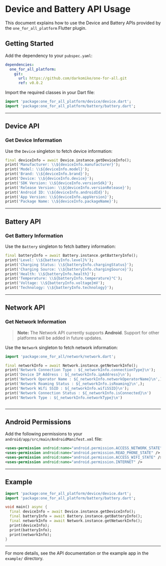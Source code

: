 # Device and Battery API Usage

This document explains how to use the Device and Battery APIs provided by the `one_for_all_platform` Flutter plugin.

## Getting Started

Add the dependency to your `pubspec.yaml`:

```yaml
dependencies:
  one_for_all_platform:
    git:
      url: https://github.com/darkomike/one-for-all.git
      ref: v0.0.2

```

Import the required classes in your Dart file:

```dart
import 'package:one_for_all_platform/device/device.dart';
import 'package:one_for_all_platform/battery/battery.dart';
```

---

## Device API

### Get Device Information

Use the `Device` singleton to fetch device information:

```dart
final deviceInfo = await Device.instance.getDeviceInfo();
print('Manufacturer: \\${deviceInfo.manufacturer}');
print('Model: \\${deviceInfo.model}');
print('Brand: \\${deviceInfo.brand}');
print('Device: \\${deviceInfo.device}');
print('SDK Version: \\${deviceInfo.versionSdk}');
print('Release Version: \\${deviceInfo.versionRelease}');
print('Android ID: \\${deviceInfo.androidId}');
print('App Version: \\${deviceInfo.appVersion}');
print('Package Name: \\${deviceInfo.packageName}');
```

---

## Battery API

### Get Battery Information

Use the `Battery` singleton to fetch battery information:

```dart
final batteryInfo = await Battery.instance.getBatteryInfo();
print('Level: \\${batteryInfo.level}%');
print('Charging Status: \\${batteryInfo.chargingStatus}');
print('Charging Source: \\${batteryInfo.chargingSource}');
print('Health: \\${batteryInfo.health}');
print('Temperature: \\${batteryInfo.temperature}°C');
print('Voltage: \\${batteryInfo.voltage}mV');
print('Technology: \\${batteryInfo.technology}');
```

---

## Network API

### Get Network Information

> **Note:** The Network API currently supports **Android**. Support for other platforms will be added in future updates.

Use the `Network` singleton to fetch network information:

```dart
import 'package:one_for_all/network/network.dart';

final networkInfo = await Network.instance.getNetworkInfo();
print('Network Connection Type : ${_networkInfo.connectionType}\n');
print('Device IP Address : ${_networkInfo.ipAddress}\n');
print('Network Operator Name : ${_networkInfo.networkOperatorName}\n',);
print('Network Roaming Status : ${_networkInfo.isRoaming}\n',);
print('Network Wifi SSID : ${_networkInfo.wifiSSID}\n');
print('Network Connection Status : ${_networkInfo.isConnected}\n')
print('Network Type : ${_networkInfo.networkType}\n')



```

---

## Android Permissions

Add the following permissions to your `android/app/src/main/AndroidManifest.xml` file:

```xml
<uses-permission android:name="android.permission.ACCESS_NETWORK_STATE" />
<uses-permission android:name="android.permission.READ_PHONE_STATE" />
<uses-permission android:name="android.permission.ACCESS_WIFI_STATE" />
<uses-permission android:name="android.permission.INTERNET" />
```

---

## Example

```dart
import 'package:one_for_all_platform/device/device.dart';
import 'package:one_for_all_platform/battery/battery.dart';

void main() async {
  final deviceInfo = await Device.instance.getDeviceInfo();
  final batteryInfo = await Battery.instance.getBatteryInfo();
  final networkInfo = await Network.instance.getNetworkInfo();
  print(deviceInfo);
  print(batteryInfo);
  print(networkInfo);
}
```

---

For more details, see the API documentation or the example app in the `example/` directory.
